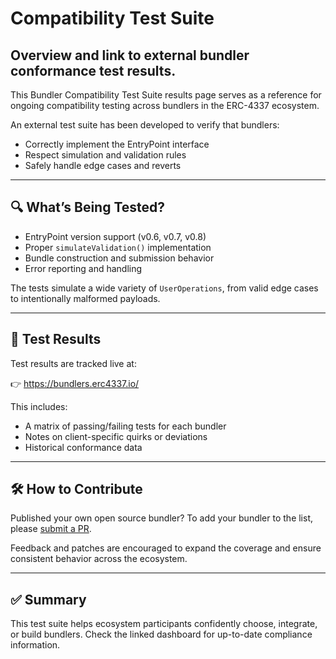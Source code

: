 
# Compatibility Test Suite

## Overview and link to external bundler conformance test results.

This Bundler Compatibility Test Suite results page serves as a reference for ongoing compatibility testing across bundlers in the ERC-4337 ecosystem.

An external test suite has been developed to verify that bundlers:

- Correctly implement the EntryPoint interface
- Respect simulation and validation rules
- Safely handle edge cases and reverts

---

## 🔍 What’s Being Tested?

- EntryPoint version support (v0.6, v0.7, v0.8)
- Proper `simulateValidation()` implementation
- Bundle construction and submission behavior
- Error reporting and handling

The tests simulate a wide variety of `UserOperations`, from valid edge cases to intentionally malformed payloads.

---

## 🧪 Test Results

Test results are tracked live at:

👉 <a href="https://bundlers.erc4337.io/" target="_blank">https://bundlers.erc4337.io/</a>

This includes:

- A matrix of passing/failing tests for each bundler
- Notes on client-specific quirks or deviations
- Historical conformance data

---

## 🛠️ How to Contribute

Published your own open source bundler? To add your bundler to the list, please [submit a PR](https://github.com/eth-infinitism/bundler-test-executor).

Feedback and patches are encouraged to expand the coverage and ensure consistent behavior across the ecosystem.

---

## ✅ Summary

This test suite helps ecosystem participants confidently choose, integrate, or build bundlers. Check the linked dashboard for up-to-date compliance information.

